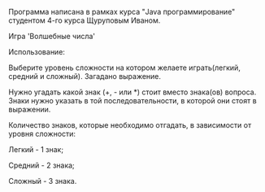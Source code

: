 Программа написана в рамках курса "Java программирование" студентом 4-го курса Щуруповым Иваном.

Игра 'Волшебные числа'

Использование:

Выберите уровень сложности на котором желаете играть(легкий, средний и сложный).
Загадано выражение.

Нужно угадать какой знак (+, - или *) стоит вместо знака(ов) вопроса.
Знаки нужно указать в той последовательности, в которой они стоят в выражении.

Количество знаков, которые необходимо отгадать, в зависимости от уровня сложности:

Легкий - 1 знак;

Средний - 2 знака;

Сложный - 3 знака.
